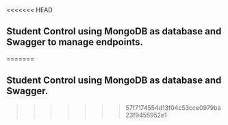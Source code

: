 <<<<<<< HEAD
## Student Control using MongoDB as database and Swagger to manage endpoints.
=======
## Student Control using MongoDB as database and Swagger.
>>>>>>> 57f7174554d13f04c53cce0979ba23f9455952e1
